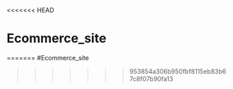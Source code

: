 <<<<<<< HEAD
# Ecommerce_site
=======
#Ecommerce_site
>>>>>>> 953854a306b950fbf8115eb83b67c8f07b90fa13
